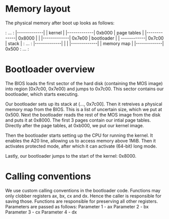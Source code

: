 Memory layout
=============
The physical memory after boot up looks as follows:

:     ...     :
|-------------|
|   kernel    |
|-------------| 0xb000
| page tables |
|-------------| 0x8000
|             |
|-------------| 0x7e00
| bootloader  |
| ------------| 0x7c00
|    stack    |
:     ...     :
|-------------|
|             |
|-------------|
| memory map  |
|-------------| 0x500
:     ...     :

Bootloader overview
===================
The BIOS loads the first sector of the hard disk (containing the MOS image) into
region [0x7c00, 0x7e00) and jumps to 0x7c00.
This sector contains our bootloader, which starts executing.

Our bootloader sets up its stack at (..., 0x7c00].
Then it retreives a physical memory map from the BIOS. This is a list of
uncertain size, which we put at 0x500.
Next the bootloader reads the rest of the MOS image from the disk and puts it at
0x8000.
The first 3 pages contain our intial page tables.
Directly after the page tables, at 0xb000, we put our kernel image.

Then the bootloader starts setting up the CPU for running the kernel.
It enables the A20 line, allowing us to access memory above 1MiB.
Then it activates protected mode, after which it can activate (64-bit) long
mode.

Lastly, our bootloader jumps to the start of the kernel: 0x8000.

Calling conventions
===================
We use custom calling conventions in the bootloader code.
Functions may only clobber registers ax, bx, cx and dx.
Hence the caller is responsible for saving those.
Functions are responsible for preserving all other registers.
Parameters are passed as follows:
Parameter 1 - ax
Parameter 2 - bx
Parameter 3 - cx
Parameter 4 - dx
